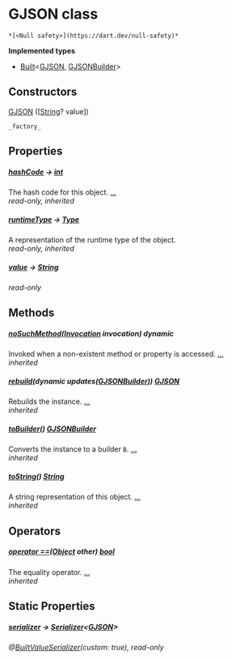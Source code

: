 


# GJSON class






    *[<Null safety>](https://dart.dev/null-safety)*






**Implemented types**

- [Built](https://pub.dev/documentation/built_value/8.1.4/built_value/Built-class.html)&lt;[GJSON](../third_party_yonomi_graphql_schema___generated___schema.docs.schema.gql/GJSON-class.md), [GJSONBuilder](../third_party_yonomi_graphql_schema___generated___schema.docs.schema.gql/GJSONBuilder-class.md)>





## Constructors

[GJSON](../third_party_yonomi_graphql_schema___generated___schema.docs.schema.gql/GJSON/GJSON.md) ([[String](https://api.flutter.dev/flutter/dart-core/String-class.html)? value])

    _factory_


## Properties

##### [hashCode](https://api.flutter.dev/flutter/dart-core/Object/hashCode.html) &#8594; [int](https://api.flutter.dev/flutter/dart-core/int-class.html)



The hash code for this object. [...](https://api.flutter.dev/flutter/dart-core/Object/hashCode.html)  
_read-only, inherited_



##### [runtimeType](https://api.flutter.dev/flutter/dart-core/Object/runtimeType.html) &#8594; [Type](https://api.flutter.dev/flutter/dart-core/Type-class.html)



A representation of the runtime type of the object.   
_read-only, inherited_



##### [value](../third_party_yonomi_graphql_schema___generated___schema.docs.schema.gql/GJSON/value.md) &#8594; [String](https://api.flutter.dev/flutter/dart-core/String-class.html)



   
_read-only_




## Methods

##### [noSuchMethod](https://api.flutter.dev/flutter/dart-core/Object/noSuchMethod.html)([Invocation](https://api.flutter.dev/flutter/dart-core/Invocation-class.html) invocation) dynamic



Invoked when a non-existent method or property is accessed. [...](https://api.flutter.dev/flutter/dart-core/Object/noSuchMethod.html)  
_inherited_



##### [rebuild](https://pub.dev/documentation/built_value/8.1.4/built_value/Built/rebuild.html)(dynamic updates([GJSONBuilder](../third_party_yonomi_graphql_schema___generated___schema.docs.schema.gql/GJSONBuilder-class.md))) [GJSON](../third_party_yonomi_graphql_schema___generated___schema.docs.schema.gql/GJSON-class.md)



Rebuilds the instance. [...](https://pub.dev/documentation/built_value/8.1.4/built_value/Built/rebuild.html)  
_inherited_



##### [toBuilder](https://pub.dev/documentation/built_value/8.1.4/built_value/Built/toBuilder.html)() [GJSONBuilder](../third_party_yonomi_graphql_schema___generated___schema.docs.schema.gql/GJSONBuilder-class.md)



Converts the instance to a builder <code>B</code>. [...](https://pub.dev/documentation/built_value/8.1.4/built_value/Built/toBuilder.html)  
_inherited_



##### [toString](https://api.flutter.dev/flutter/dart-core/Object/toString.html)() [String](https://api.flutter.dev/flutter/dart-core/String-class.html)



A string representation of this object. [...](https://api.flutter.dev/flutter/dart-core/Object/toString.html)  
_inherited_




## Operators

##### [operator ==](https://api.flutter.dev/flutter/dart-core/Object/operator_equals.html)([Object](https://api.flutter.dev/flutter/dart-core/Object-class.html) other) [bool](https://api.flutter.dev/flutter/dart-core/bool-class.html)



The equality operator. [...](https://api.flutter.dev/flutter/dart-core/Object/operator_equals.html)  
_inherited_




## Static Properties

##### [serializer](../third_party_yonomi_graphql_schema___generated___schema.docs.schema.gql/GJSON/serializer.md) &#8594; [Serializer](https://pub.dev/documentation/built_value/8.1.4/serializer/Serializer-class.html)&lt;[GJSON](../third_party_yonomi_graphql_schema___generated___schema.docs.schema.gql/GJSON-class.md)>



   
_@[BuiltValueSerializer](https://pub.dev/documentation/built_value/8.1.4/built_value/BuiltValueSerializer-class.html)(custom: true), read-only_










